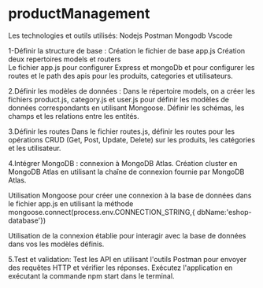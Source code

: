 # productManagement
Les technologies et outils utilisés:
Nodejs 
Postman
Mongodb
Vscode

1-Définir la structure de base :
Création le fichier de base app.js Création deux repertoires models et routers  
Le fichier app.js pour configurer Express et mongoDb et pour configurer les routes et le path des apis pour les produits, categories et utilisateurs.
 
2.Définir les modèles de données :
Dans le répertoire models, on a créer les fichiers product.js, category.js et user.js pour définir les modèles de données correspondants en utilisant Mongoose. Définir les schémas, les champs et les relations entre les entités.

 3.Définir les routes
 Dans le fichier routes.js, définir les routes pour les opérations CRUD (Get, Post, Update, Delete) sur les produits, les catégories et les utilisateur.

4.Intégrer MongoDB :
connexion à MongoDB Atlas.
Création cluster en  MongoDB Atlas en utilisant la chaîne de connexion fournie par MongoDB Atlas.

Utilisation Mongoose pour créer une connexion à la base de données dans le fichier app.js en utilisant la méthode mongoose.connect(process.env.CONNECTION_STRING,{
        dbName:'eshop-database'})

Utilisation de  la connexion établie pour interagir avec la base de données dans vos les modèles définis.

5.Test et validation:
Test les API en utilisant l'outils  Postman  pour envoyer des requêtes HTTP et vérifier les réponses.
Exécutez l'application en exécutant la commande npm start dans le terminal.
